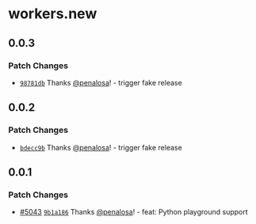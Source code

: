 # workers.new

## 0.0.3

### Patch Changes

- [`98781db`](https://github.com/cloudflare/workers-sdk/commit/98781db674c5fac775e4c843bdcc869f0d49c918) Thanks [@penalosa](https://github.com/penalosa)! - trigger fake release

## 0.0.2

### Patch Changes

- [`bdecc9b`](https://github.com/cloudflare/workers-sdk/commit/bdecc9b2f4935ce3f9c7956d6b65a5030c1d11bb) Thanks [@penalosa](https://github.com/penalosa)! - trigger fake release

## 0.0.1

### Patch Changes

- [#5043](https://github.com/cloudflare/workers-sdk/pull/5043) [`9b1a186`](https://github.com/cloudflare/workers-sdk/commit/9b1a18609753bf0ac87dc4ba3bd3c8d3600c4517) Thanks [@penalosa](https://github.com/penalosa)! - feat: Python playground support
